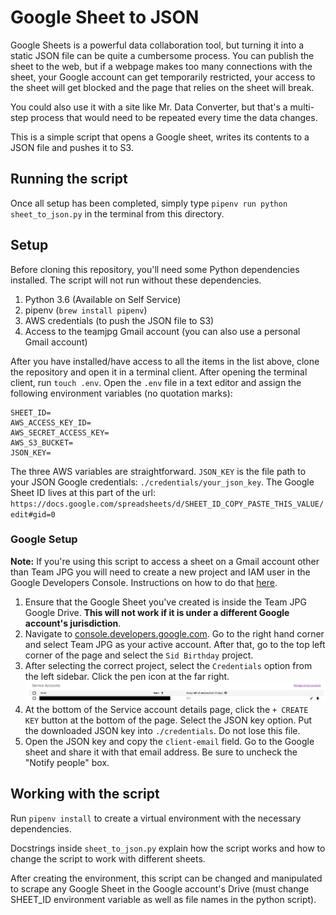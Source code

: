 # Google Sheet to JSON

Google Sheets is a powerful data collaboration tool, but turning it into a static JSON file can be quite a cumbersome process. You can publish the sheet to the web, but if a webpage makes too many connections with the sheet, your Google account can get temporarily restricted, your access to the sheet will get blocked and the page that relies on the sheet will break.

You could also use it with a site like Mr. Data Converter, but that's a multi-step process that would need to be repeated every time the data changes.

This is a simple script that opens a Google sheet, writes its contents to a JSON file and pushes it to S3.

## Running the script

Once all setup has been completed, simply type `pipenv run python sheet_to_json.py` in the terminal from this directory.

## Setup

Before cloning this repository, you'll need some Python dependencies installed. The script will not run without these dependencies.

1. Python 3.6 (Available on Self Service)
1. pipenv (`brew install pipenv`)
1. AWS credentials (to push the JSON file to S3)
1. Access to the teamjpg Gmail account (you can also use a personal Gmail account)

After you have installed/have access to all the items in the list above, clone the repository and open it in a terminal client. After opening the terminal client, run `touch .env`. Open the `.env` file in a text editor and assign the following environment variables (no quotation marks):

```
SHEET_ID=
AWS_ACCESS_KEY_ID=
AWS_SECRET_ACCESS_KEY=
AWS_S3_BUCKET=
JSON_KEY=
```

The three AWS variables are straightforward. `JSON_KEY` is the file path to your JSON Google credentials: `./credentials/your_json_key`. The Google Sheet ID lives at this part of the url: `https://docs.google.com/spreadsheets/d/SHEET_ID_COPY_PASTE_THIS_VALUE/edit#gid=0`

### Google Setup

**Note:** If you're using this script to access a sheet on a Gmail account other than Team JPG you will need to create a new project and IAM user in the Google Developers Console. Instructions on how to do that [here](https://gspread.readthedocs.io/en/latest/oauth2.html).

1. Ensure that the Google Sheet you've created is inside the Team JPG Google Drive. **This will not work if it is under a different Google account's jurisdiction**.
1. Navigate to [console.developers.google.com](https://console.developers.google.com/). Go to the right hand corner and select Team JPG as your active account. After that, go to the top left corner of the page and select the `Sid Birthday` project.
1. After selecting the correct project, select the `Credentials` option from the left sidebar. Click the pen icon at the far right.
![alt text](./screenshots/screenshot1.png)
1. At the bottom of the Service account details page, click the `+ CREATE KEY` button at the bottom of the page. Select the JSON key option. Put the downloaded JSON key into `./credentials`. Do not lose this file.
1. Open the JSON key and copy the `client-email` field. Go to the Google sheet and share it with that email address. Be sure to uncheck the "Notify people" box.

## Working with the script

Run `pipenv install` to create a virtual environment with the necessary dependencies.

Docstrings inside `sheet_to_json.py` explain how the script works and how to change the script to work with different sheets.

After creating the environment, this script can be changed and manipulated to scrape any Google Sheet in the Google account's Drive (must change SHEET_ID environment variable as well as file names in the python script).
